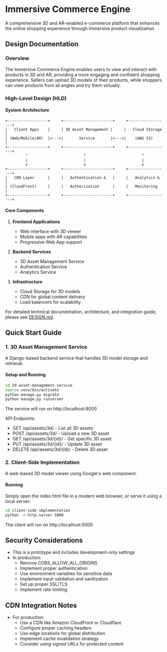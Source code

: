 # Immersive Commerce Engine

A comprehensive 3D and AR-enabled e-commerce platform that enhances the online shopping experience through immersive product visualization.

## Design Documentation

### Overview

The Immersive Commerce Engine enables users to view and interact with products in 3D and AR, providing a more engaging and confident shopping experience. Sellers can upload 3D models of their products, while shoppers can view products from all angles and try them virtually.

### High-Level Design (HLD)

#### System Architecture

```
+------------------+     +----------------------+     +------------------+
|   Client Apps    |     | 3D Asset Management |     |   Cloud Storage |
| (Web/Mobile/AR)  |<--->|       Service       |<--->|    (AWS S3)     |
+------------------+     +----------------------+     +------------------+
         ^                         ^                         ^
         |                         |                         |
         v                         v                         v
+------------------+     +----------------------+     +------------------+
|   CDN Layer      |     |   Authentication &   |     |   Analytics &   |
| (CloudFront)     |     |   Authorization      |     |   Monitoring   |
+------------------+     +----------------------+     +------------------+
```

#### Core Components

1. **Frontend Applications**

   - Web interface with 3D viewer
   - Mobile apps with AR capabilities
   - Progressive Web App support

2. **Backend Services**

   - 3D Asset Management Service
   - Authentication Service
   - Analytics Service

3. **Infrastructure**
   - Cloud Storage for 3D models
   - CDN for global content delivery
   - Load balancers for scalability

For detailed technical documentation, architecture, and integration guide, please see [DESIGN.md](DESIGN.md).

## Quick Start Guide

### 1. 3D Asset Management Service

A Django-based backend service that handles 3D model storage and retrieval.

#### Setup and Running

```bash
cd 3d-asset-management-service
source venv/bin/activate
python manage.py migrate
python manage.py runserver
```

The service will run on http://localhost:8000

API Endpoints:

- GET /api/assets/3d/ - List all 3D assets
- POST /api/assets/3d/ - Upload a new 3D asset
- GET /api/assets/3d/{id}/ - Get specific 3D asset
- PUT /api/assets/3d/{id}/ - Update 3D asset
- DELETE /api/assets/3d/{id}/ - Delete 3D asset

### 2. Client-Side Implementation

A web-based 3D model viewer using Google's <model-viewer> web component.

#### Running

Simply open the index.html file in a modern web browser, or serve it using a local server:

```bash
cd client-side-implementation
python -m http.server 5000
```

The client will run on http://localhost:5000

## Security Considerations

- This is a prototype and includes development-only settings
- In production:
  - Remove CORS_ALLOW_ALL_ORIGINS
  - Implement proper authentication
  - Use environment variables for sensitive data
  - Implement input validation and sanitization
  - Set up proper SSL/TLS
  - Implement rate limiting

## CDN Integration Notes

- For production:
  - Use a CDN like Amazon CloudFront or Cloudflare
  - Configure proper caching headers
  - Use edge locations for global distribution
  - Implement cache invalidation strategy
  - Consider using signed URLs for protected content
